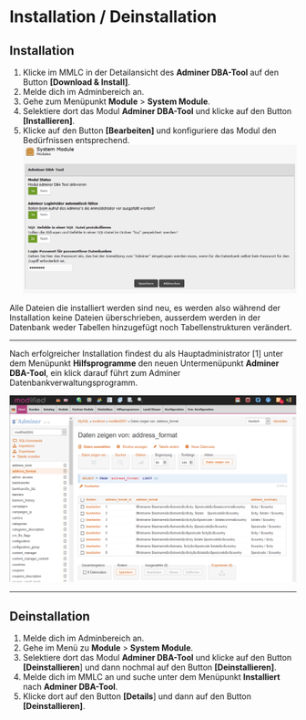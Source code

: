 # Installation  / Deinstallation
## Installation
1. Klicke im MMLC in der Detailansicht des **Adminer DBA-Tool** auf den Button **[Download & Install]**.
1. Melde dich im Adminbereich an.
1. Gehe zum Menüpunkt  **Module** > **System Module**.
1. Selektiere dort das Modul **Adminer DBA-Tool** und klicke auf den Button **[Installieren]**.
1. Klicke auf den Button **[Bearbeiten]** und konfiguriere das Modul den Bedürfnissen entsprechend.
![](https://raw.githubusercontent.com/hpzeller/adminer-dba-tool/master/images/admin_adminer_dba_tool_1.png)

Alle Dateien die installiert werden sind neu, es werden also während der Installation keine Dateien überschrieben, ausserdem werden in der Datenbank weder Tabellen hinzugefügt noch Tabellenstrukturen verändert.

------------

Nach erfolgreicher Installation findest du als Hauptadministrator [1] unter dem Menüpunkt **Hilfsprogramme** den neuen Untermenüpunkt **Adminer DBA-Tool**, ein klick darauf führt zum Adminer Datenbankverwaltungsprogramm.

![](https://raw.githubusercontent.com/hpzeller/adminer-dba-tool/master/images/admin_adminer_dba_tool_2.png)

------------

## Deinstallation
1. Melde dich im Adminbereich an.
1. Gehe im Menü zu **Module** > **System Module**.
1. Selektiere dort das Modul **Adminer DBA-Tool** und klicke auf den Button **[Deinstallieren**] und dann nochmal auf den Button **[Deinstallieren]**.
1. Melde dich im MMLC an und suche unter dem Menüpunkt **Installiert** nach **Adminer DBA-Tool**.
1. Klicke dort auf den Button **[Details**] und dann auf den Button **[Deinstallieren]**.
